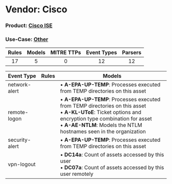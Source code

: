 Vendor: Cisco
=============
### Product: [Cisco ISE](../ds_cisco_cisco_ise.md)
### Use-Case: [Other](../../../../UseCases/uc_other.md)

| Rules | Models | MITRE TTPs | Event Types | Parsers |
|:-----:|:------:|:----------:|:-----------:|:-------:|
|  17   |   5    |     0      |     12      |   12    |

| Event Type     | Rules | Models                                                                                                                                                                                                                                      |
| -------------- | ----- | ------------------------------------------------------------------------------------------------------------------------------------------------------------------------------------------------------------------------------------------- |
| network-alert  |       |  • <b>A-EPA-UP-TEMP</b>: Processes executed from TEMP directories on this asset                                                                                                                                                             |
| remote-logon   |       |  • <b>A-EPA-UP-TEMP</b>: Processes executed from TEMP directories on this asset<br> • <b>A-KL-UToE</b>: Ticket options and encryption type combination for asset<br> • <b>A-AE-NTLM</b>: Models the NTLM hostnames seen in the organization |
| security-alert |       |  • <b>A-EPA-UP-TEMP</b>: Processes executed from TEMP directories on this asset                                                                                                                                                             |
| vpn-logout     |       |  • <b>DC14a</b>: Count of assets accessed by this user<br> • <b>DC07a</b>: Count of assets accessed by this user remotely                                                                                                                   |